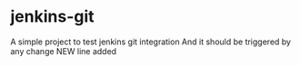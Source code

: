 # jenkins-git

A simple project to test jenkins git integration
And it should be triggered by any change
NEW line added

